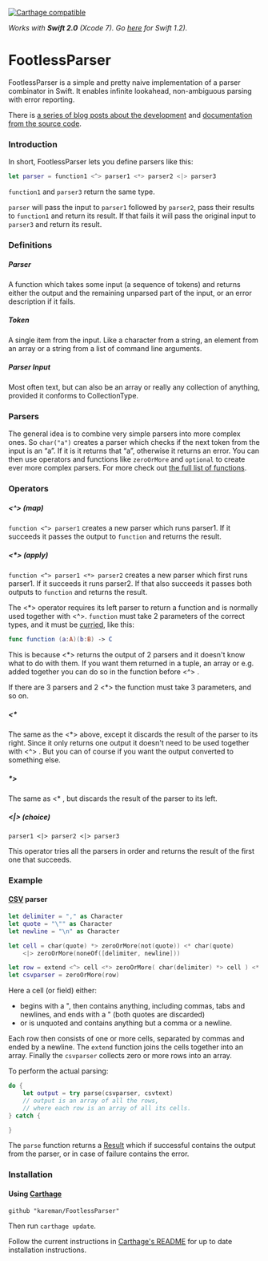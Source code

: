 [![Carthage compatible](https://img.shields.io/badge/Carthage-compatible-4BC51D.svg?style=flat)](https://github.com/Carthage/Carthage)

_Works with **Swift 2.0** (Xcode 7). Go [here](https://github.com/kareman/FootlessParser/tree/v0.1.4) for Swift 1.2)._

# FootlessParser

FootlessParser is a simple and pretty naive implementation of a parser combinator in Swift. It enables infinite lookahead, non-ambiguous parsing with error reporting.

There is [a series of blog posts about the development](http://blog.nottoobadsoftware.com/footlessparser/) and [documentation from the source code](http://kareman.github.io/FootlessParser/).

### Introduction

In short, FootlessParser lets you define parsers like this:

```swift
let parser = function1 <^> parser1 <*> parser2 <|> parser3
```

`function1` and `parser3` return the same type.

`parser` will pass the input to `parser1` followed by `parser2`, pass their results to `function1` and return its result. If that fails it will pass the original input to `parser3` and return its result.

### Definitions

##### Parser
A function which takes some input (a sequence of tokens) and returns either the output and the remaining unparsed part of the input, or an error description if it fails.

##### Token
A single item from the input. Like a character from a string, an element from an array or a string from a list of command line arguments.

##### Parser Input
Most often text, but can also be an array or really any collection of anything, provided it conforms to CollectionType.

### Parsers

The general idea is to combine very simple parsers into more complex ones. So `char("a")`  creates a parser which checks if the next token from the input is an “a”. If it is it returns that “a”, otherwise it returns an error. You can then use operators and functions like `zeroOrMore` and `optional` to create ever more complex parsers. For more check out [the full list of functions](http://kareman.github.io/FootlessParser/Functions.html).

### Operators

##### <^> (map)

`function <^> parser1` creates a new parser which runs parser1. If it succeeds it passes the output to `function` and returns the result.

##### <*> (apply)

`function <^> parser1 <*> parser2` creates a new parser which first runs parser1. If it succeeds it runs parser2. If that also succeeds it passes both outputs to `function` and returns the result.

The <*> operator requires its left parser to return a function and is normally used together with <^>. `function` must take 2 parameters of the correct types, and it must be [curried](https://developer.apple.com/library/ios/documentation/Swift/Conceptual/Swift_Programming_Language/Declarations.html#//apple_ref/doc/uid/TP40014097-CH34-ID363), like this:

```swift
func function (a:A)(b:B) -> C 
```

This is because <*> returns the output of 2 parsers and it doesn't know what to do with them. If you want them returned in a tuple, an array or e.g. added together you can do so in the function before <^> .

If there are 3 parsers and 2 <*> the function must take 3 parameters, and so on.

##### <* 

The same as the <*> above, except it discards the result of the parser to its right. Since it only returns one output it doesn't need to be used together with <^> . But you can of course if you want the output converted to something else.

##### *>

The same as <* , but discards the result of the parser to its left.

##### <|> (choice)

```
parser1 <|> parser2 <|> parser3
```

This operator tries all the parsers in order and returns the result of the first one that succeeds.

### Example

#### [CSV](http://www.computerhope.com/jargon/c/csv.htm) parser

```swift
let delimiter = "," as Character
let quote = "\"" as Character
let newline = "\n" as Character

let cell = char(quote) *> zeroOrMore(not(quote)) <* char(quote)
	<|> zeroOrMore(noneOf([delimiter, newline]))

let row = extend <^> cell <*> zeroOrMore( char(delimiter) *> cell ) <* char(newline)
let csvparser = zeroOrMore(row)
```

Here a cell (or field) either:

- begins with a ", then contains anything, including commas, tabs and newlines, and ends with a " (both quotes are discarded) 
- or is unquoted and contains anything but a comma or a newline.

Each row then consists of one or more cells, separated by commas and ended by a newline. The `extend` function joins the cells together into an array. 
Finally the `csvparser` collects zero or more rows into an array.

To perform the actual parsing:

```swift
do {
	let output = try parse(csvparser, csvtext)
	// output is an array of all the rows, 
	// where each row is an array of all its cells.
} catch {

}
```

The `parse` function returns a [Result](https://github.com/antitypical/Result) which if successful contains the output from the parser, or in case of failure contains the error.

### Installation

#### Using [Carthage](https://github.com/Carthage/Carthage)

```
github "kareman/FootlessParser"
```

Then run `carthage update`.

Follow the current instructions in [Carthage's README][carthage-installation] for up to date installation instructions.

[carthage-installation]: https://github.com/Carthage/Carthage#adding-frameworks-to-an-application
